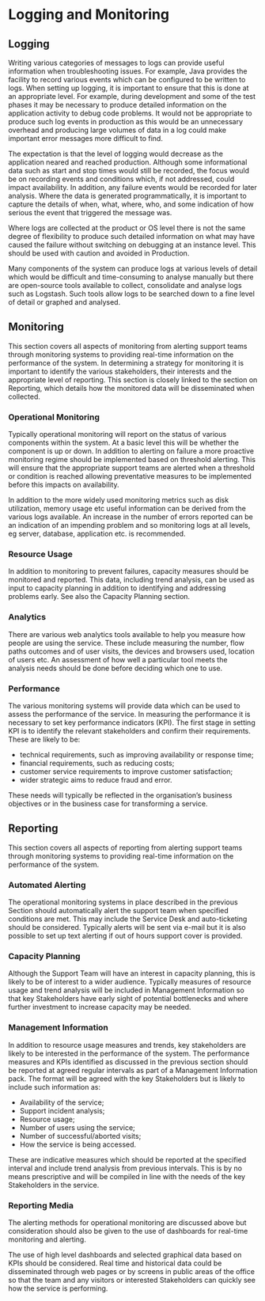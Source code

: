 # Logging and Monitoring


## Logging

Writing various categories of messages to logs can provide useful information when troubleshooting issues. For example, Java provides the facility to record various events which can be configured to be written to logs. When setting up logging, it is important to ensure that this is done at an appropriate level. For example, during development and some of the test phases it may be necessary to produce detailed information on the application activity to debug code problems. It would not be appropriate to produce such log events in production as this would be an unnecessary overhead and producing large volumes of data in a log could make important error messages more difficult to find. 

The expectation is that the level of logging would decrease as the application neared and reached production. Although some informational data such as start and stop times would still be recorded, the focus would be on recording events and conditions which, if not addressed, could impact availability. In addition, any failure events would be recorded for later analysis. Where the data is generated programmatically, it is important to capture the details of when, what, where, who, and some indication of how serious the event that triggered the message was.

Where logs are collected at the product or OS level there is not the same degree of flexibility to produce such detailed information on what may have caused the failure without switching on debugging at an instance level. This should be used with caution and avoided in Production.

Many components of the system can produce logs at various levels of detail which would be difficult and time-consuming to analyse manually but there are open-source tools available to collect, consolidate and analyse logs such as Logstash. Such tools allow logs to be searched down to a fine level of detail or graphed and analysed.


## Monitoring

This section covers all aspects of monitoring from alerting support teams through monitoring systems to providing real-time information on the performance of the system. In determining a strategy for monitoring it is important to identify the various stakeholders, their interests and the appropriate level of reporting. This section is closely linked to the section on Reporting, which details how the monitored data will be disseminated when collected.

### Operational Monitoring

Typically operational monitoring will report on the status of various components within the system. At a basic level this will be whether the component is up or down. In addition to alerting on failure a more proactive monitoring regime should be implemented based on threshold alerting. This will ensure that the appropriate support teams are alerted when a threshold or condition is reached allowing preventative measures to be implemented before this impacts on availability.

In addition to the more widely used monitoring metrics such as disk utilization, memory usage etc useful information can be derived from the various logs available. An increase in the number of errors reported can be an indication of an impending problem and so monitoring logs at all levels, eg server, database, application etc. is recommended.

### Resource Usage

In addition to monitoring to prevent failures, capacity measures should be monitored and reported. This data, including trend analysis, can be used as input to capacity planning in addition to identifying and addressing problems early. See also the Capacity Planning section.

### Analytics

There are various web analytics tools available to help you measure how people are using the service. These include measuring the number, flow paths outcomes and of user visits, the devices and browsers used, location of users etc. An assessment of how well a particular tool meets the analysis needs should be done before deciding which one to use.

### Performance

The various monitoring systems will provide data which can be used to assess the performance of the service. In measuring the performance it is necessary to set key performance indicators (KPI). The first stage in setting KPI is to identify the relevant stakeholders and confirm their requirements. These are likely to be:

- technical requirements, such as improving availability or response time;
- financial requirements, such as reducing costs;
- customer service requirements to improve customer satisfaction;
- wider strategic aims to reduce fraud and error.

These needs will typically be reflected in the organisation’s business objectives or in the business case for transforming a service.


## Reporting

This section covers all aspects of reporting from alerting support teams through monitoring systems to providing real-time information on the performance of the system. 

### Automated Alerting

The operational monitoring systems in place described in the previous Section should automatically alert the support team when specified conditions are met. This may include the Service Desk and auto-ticketing should be considered. Typically alerts will be sent via e-mail but it is also possible to set up text alerting if out of hours support cover is provided.

### Capacity Planning

Although the Support Team will have an interest in capacity planning, this is likely to be of interest to a wider audience. Typically measures of resource usage and trend analysis will be included in Management Information so that key Stakeholders have early sight of potential bottlenecks and where further investment to increase capacity may be needed.

### Management Information

In addition to resource usage measures and trends, key stakeholders are likely to be interested in the performance of the system. The performance measures and KPIs identified as discussed in the previous section should be reported at agreed regular intervals as part of a Management Information pack. The format will be agreed with the key Stakeholders but is likely to include such information as:

- Availability of the service;
- Support incident analysis;
- Resource usage;
- Number of users using the service;
- Number of successful/aborted visits;
- How the service is being accessed.

These are indicative measures which should be reported at the specified interval and include trend analysis from previous intervals. This is by no means prescriptive and will be compiled in line with the needs of the key Stakeholders in the service.

### Reporting Media

The alerting methods for operational monitoring are discussed above but consideration should also be given to the use of dashboards for real-time monitoring and alerting. 

The use of high level dashboards and selected graphical data based on KPIs should be considered. Real time and historical data could be disseminated through web pages or by screens in public areas of the office so that the team and any visitors or interested Stakeholders can quickly see how the service is performing.
